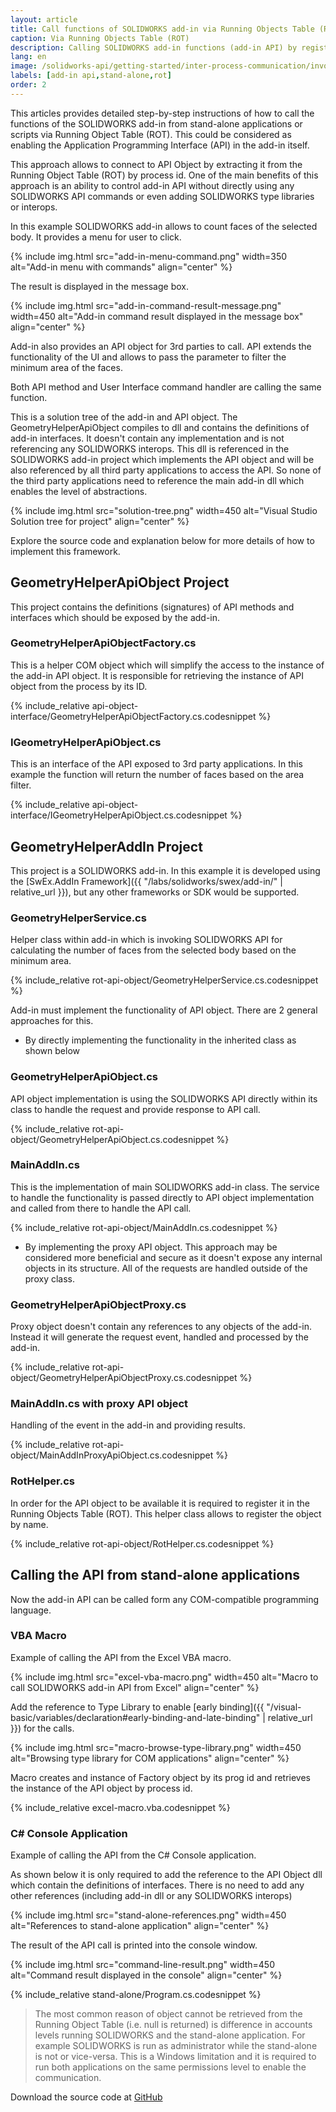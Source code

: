 ```yaml
---
layout: article
title: Call functions of SOLIDWORKS add-in via Running Objects Table (ROT)
caption: Via Running Objects Table (ROT)
description: Calling SOLIDWORKS add-in functions (add-in API) by registering an API object in the Running Object Table (ROT)
lang: en
image: /solidworks-api/getting-started/inter-process-communication/invoke-add-in-functions/via-rot/stand-alone-references.png
labels: [add-in api,stand-alone,rot]
order: 2
---
```

This articles provides detailed step-by-step instructions of how to call the functions of the SOLIDWORKS add-in from stand-alone applications or scripts via Running Object Table (ROT). This could be considered as enabling the Application Programming Interface (API) in the add-in itself.

This approach allows to connect to API Object by extracting it from the Running Object Table (ROT) by process id. One of the main benefits of this approach is an ability to control add-in API without directly using any SOLIDWORKS API commands or even adding SOLIDWORKS type libraries or interops.

In this example SOLIDWORKS add-in allows to count faces of the selected body. It provides a menu for user to click.

{% include img.html src="add-in-menu-command.png" width=350 alt="Add-in menu with commands" align="center" %}

The result is displayed in the message box.

{% include img.html src="add-in-command-result-message.png" width=450 alt="Add-in command result displayed in the message box" align="center" %}

Add-in also provides an API object for 3rd parties to call. API extends the functionality of the UI and allows to pass the parameter to filter the minimum area of the faces.

Both API method and User Interface command handler are calling the same function.

This is a solution tree of the add-in and API object. The GeometryHelperApiObject compiles to dll and contains the definitions of add-in interfaces. It doesn't contain any implementation and is not referencing any SOLIDWORKS interops. This dll is referenced in the SOLIDWORKS add-in project which implements the API object and will be also referenced by all third party applications to access the API. So none of the third party applications need to reference the main add-in dll which enables the level of abstractions.

{% include img.html src="solution-tree.png" width=450 alt="Visual Studio Solution tree for project" align="center" %}

Explore the source code and explanation below for more details of how to implement this framework.

## GeometryHelperApiObject Project

This project contains the definitions (signatures) of API methods and interfaces which should be exposed by the add-in.

### GeometryHelperApiObjectFactory.cs

This is a helper COM object which will simplify the access to the instance of the add-in API object. It is responsible for retrieving the instance of API object from the process by its ID.

{% include_relative api-object-interface/GeometryHelperApiObjectFactory.cs.codesnippet %}

### IGeometryHelperApiObject.cs

This is an interface of the API exposed to 3rd party applications. In this example the function will return the number of faces based on the area filter.

{% include_relative api-object-interface/IGeometryHelperApiObject.cs.codesnippet %}

## GeometryHelperAddIn Project

This project is a SOLIDWORKS add-in. In this example it is developed using the [SwEx.AddIn Framework]({{ "/labs/solidworks/swex/add-in/" | relative_url }}), but any other frameworks or SDK would be supported.

### GeometryHelperService.cs

Helper class within add-in which is invoking SOLIDWORKS API for calculating the number of faces from the selected body based on the minimum area.

{% include_relative rot-api-object/GeometryHelperService.cs.codesnippet %}

Add-in must implement the functionality of API object. There are 2 general approaches for this.

* By directly implementing the functionality in the inherited class as shown below

### GeometryHelperApiObject.cs

API object implementation is using the SOLIDWORKS API directly within its class to handle the request and provide response to API call.

{% include_relative rot-api-object/GeometryHelperApiObject.cs.codesnippet %}

### MainAddIn.cs

This is the implementation of main SOLIDWORKS add-in class. The service to handle the functionality is passed directly to API object implementation and called from there to handle the API call.

{% include_relative rot-api-object/MainAddIn.cs.codesnippet %}

* By implementing the proxy API object. This approach may be considered more beneficial and secure as it doesn't expose any internal objects in its structure. All of the requests are handled outside of the proxy class.

### GeometryHelperApiObjectProxy.cs

Proxy object doesn't contain any references to any objects of the add-in. Instead it will generate the request event, handled and processed by the add-in.

{% include_relative rot-api-object/GeometryHelperApiObjectProxy.cs.codesnippet %}

### MainAddIn.cs with proxy API object

Handling of the event in the add-in and providing results.

{% include_relative rot-api-object/MainAddInProxyApiObject.cs.codesnippet %}

### RotHelper.cs

In order for the API object to be available it is required to register it in the Running Objects Table (ROT). This helper class allows to register the object by name.

{% include_relative rot-api-object/RotHelper.cs.codesnippet %}

## Calling the API from stand-alone applications

Now the add-in API can be called form any COM-compatible programming language.

### VBA Macro

Example of calling the API from the Excel VBA macro.

{% include img.html src="excel-vba-macro.png" width=450 alt="Macro to call SOLIDWORKS add-in API from Excel" align="center" %}

Add the reference to Type Library to enable [early binding]({{ "/visual-basic/variables/declaration#early-binding-and-late-binding" | relative_url }}) for the calls.

{% include img.html src="macro-browse-type-library.png" width=450 alt="Browsing type library for COM applications" align="center" %}

Macro creates and instance of Factory object by its prog id and retrieves the instance of the API object by process id.

{% include_relative excel-macro.vba.codesnippet %}

### C# Console Application

Example of calling the API from the C# Console application.

As shown below it is only required to add the reference to the API Object dll which contain the definitions of interfaces. There is no need to add any other references (including add-in dll or any SOLIDWORKS interops)

{% include img.html src="stand-alone-references.png" width=450 alt="References to stand-alone application" align="center" %}

The result of the API call is printed into the console window.

{% include img.html src="command-line-result.png" width=450 alt="Command result displayed in the console" align="center" %}

{% include_relative stand-alone/Program.cs.codesnippet %}

> The most common reason of object cannot be retrieved from the Running Object Table (i.e. null is returned) is difference in accounts levels running SOLIDWORKS and the stand-alone application. For example SOLIDWORKS is run as administrator while the stand-alone is not or vice-versa. This is a Windows limitation and it is required to run both applications on the same permissions level to enable the communication.

Download the source code at [GitHub](https://github.com/codestackdev/solidworks-api-examples/tree/master/swex/add-in/geometry-helper-api-rot)
